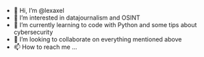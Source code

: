 - 👋 Hi, I’m @lexaxel
- 👀 I’m interested in datajournalism and OSINT
- 🌱 I’m currently learning to code with Python and some tips about cybersecurity
- 💞️ I’m looking to collaborate on everything mentioned above 
- 📫 How to reach me ...

<!---
lexaxel/lexaxel is a ✨ special ✨ repository because its `README.md` (this file) appears on your GitHub profile.
You can click the Preview link to take a look at your changes.
--->
